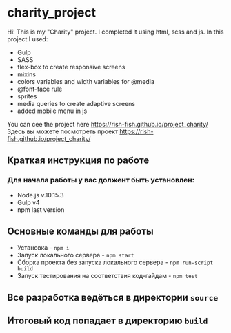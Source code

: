 # charity_project

Hi!
This is my "Charity" project.
I completed it using html, scss and js.
In this project I used:

- Gulp
- SASS
- flex-box to create responsive screens
- mixins
- colors variables and width variables for @media
- @font-face rule
- sprites
- media queries to create adaptive screens
- added mobile menu in js

You can cee the project here https://rish-fish.github.io/project_charity/
Здесь вы можете посмотреть проект https://rish-fish.github.io/project_charity/

## Краткая инструкция по работе

### Для начала работы у вас должент быть установлен:

- Node.js v.10.15.3
- Gulp v4
- npm last version

## Основные команды для работы

- Установка - `npm i`
- Запуск локального сервера - `npm start`
- Сборка проекта без запуска локального сервера - `npm run-script build`
- Запуск тестирования на соответствия код-гайдам - `npm test`

## Все разработка ведёться в директории `source`

## Итоговый код попадает в директорию `build`
